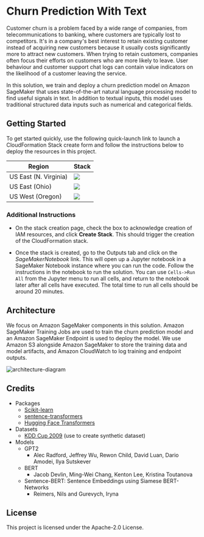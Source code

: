# Churn Prediction With Text

Customer churn is a problem faced by a wide range of companies, from telecommunications to banking, where customers are typically lost to competitors. It's in a company's best interest to retain existing customer instead of acquiring new customers because it usually costs significantly more to attract new customers. When trying to retain customers, companies often focus their efforts on customers who are more likely to leave. User behaviour and customer support chat logs can contain value indicators on the likelihood of a customer leaving the service.

In this solution, we train and deploy a churn prediction model on Amazon SageMaker that uses state-of-the-art natural language processing model to find useful signals in text. In addition to textual inputs, this model uses traditional structured data inputs such as numerical and categorical fields.

## Getting Started

To get started quickly, use the following quick-launch link to launch a CloudFormation Stack create form and follow the instructions below to deploy the resources in this project.

| Region | Stack |
| ---- | ---- |
|US East (N. Virginia) | [<img src="https://s3.amazonaws.com/cloudformation-examples/cloudformation-launch-stack.png">](https://us-east-1.console.aws.amazon.com/cloudformation/home?region=us-east-1#/stacks/create/review?templateURL=https://sagemaker-solutions-prod-us-east-1.s3.us-east-1.amazonaws.com/Churn-prediction-with-text/cloudformation/template.yaml&stackName=sagemaker-soln-churn) |
|US East (Ohio) | [<img src="https://s3.amazonaws.com/cloudformation-examples/cloudformation-launch-stack.png">](https://us-east-2.console.aws.amazon.com/cloudformation/home?region=us-east-2#/stacks/create/review?templateURL=https://sagemaker-solutions-prod-us-east-2.s3.us-east-2.amazonaws.com/Churn-prediction-with-text/cloudformation/template.yaml&stackName=sagemaker-soln-churn) |
|US West (Oregon) | [<img src="https://s3.amazonaws.com/cloudformation-examples/cloudformation-launch-stack.png">](https://us-west-2.console.aws.amazon.com/cloudformation/home?region=us-west-2#/stacks/create/review?templateURL=https://sagemaker-solutions-prod-us-west-2.s3.us-west-2.amazonaws.com/Churn-prediction-with-text/cloudformation/template.yaml&stackName=sagemaker-soln-churn) |


### Additional Instructions

* On the stack creation page, check the box to acknowledge creation of IAM resources, and click **Create Stack**. This should trigger the creation of the CloudFormation stack.

* Once the stack is created, go to the Outputs tab and click on the *SageMakerNotebook* link. This will open up a Jupyter notebook in a SageMaker Notebook instance where you can run the code. Follow the instructions in the notebook to run the solution. You can use `Cells->Run All` from the Jupyter menu to run all cells, and return to the notebook later after all cells have executed. The total time to run all cells should be around 20 minutes.

## Architecture

We focus on Amazon SageMaker components in this solution. Amazon SageMaker Training Jobs are used to train the churn prediction model and an Amazon SageMaker Endpoint is used to deploy the model. We use Amazon S3 alongside Amazon SageMaker to store the training data and model artifacts, and Amazon CloudWatch to log training and endpoint outputs.

![architecture-diagram](https://sagemaker-solutions-prod-us-west-2.s3.us-west-2.amazonaws.com/Churn-prediction-with-text/docs/architecture_diagram.png)

## Credits

* Packages
  * [Scikit-learn](https://scikit-learn.org/stable/)
  * [sentence-transformers](https://github.com/UKPLab/sentence-transformers)
  * [Hugging Face Transformers](https://huggingface.co/)
* Datasets
  * [KDD Cup 2009](https://www.kdd.org/kdd-cup/view/kdd-cup-2009) (use to create synthetic dataset)
* Models
  * GPT2
    * Alec Radford, Jeffrey Wu, Rewon Child, David Luan, Dario Amodei, Ilya Sutskever
  * BERT
    * Jacob Devlin, Ming-Wei Chang, Kenton Lee, Kristina Toutanova
  * Sentence-BERT: Sentence Embeddings using Siamese BERT-Networks
    * Reimers, Nils and Gurevych, Iryna

## License

This project is licensed under the Apache-2.0 License.
